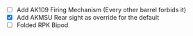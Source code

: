 - [ ] Add AK109 Firing Mechanism (Every other barrel forbids it)
- [x] Add AKMSU Rear sight as override for the default
- [ ] Folded RPK Bipod